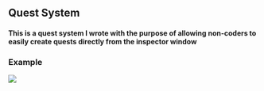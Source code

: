 ## Quest System
<h4>This is a quest system I wrote with the purpose of allowing non-coders to easily create quests directly from the inspector window</h4>

### Example
![](https://github.com/Nechrito/HandyHank-Utilities/Resources/QuestSystemInspector.gif)